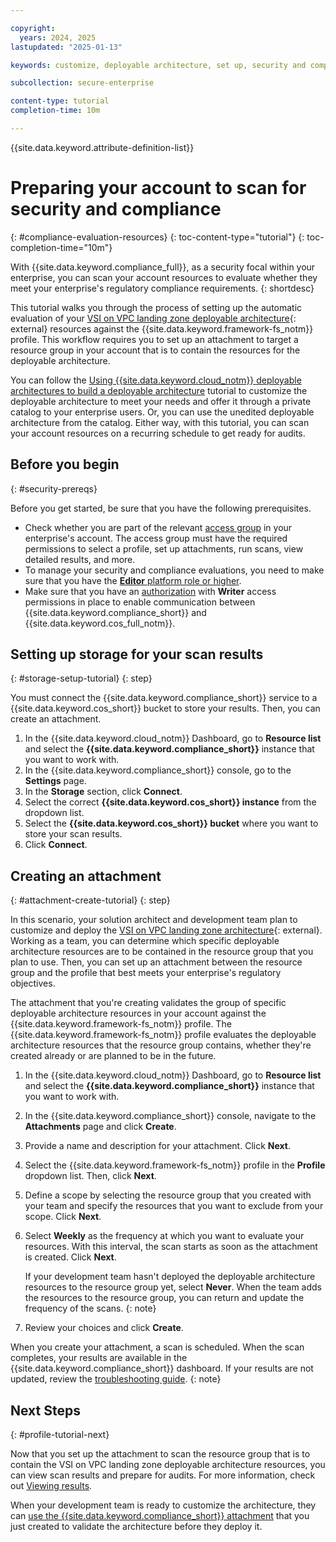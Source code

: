 ```yaml
---

copyright:
  years: 2024, 2025
lastupdated: "2025-01-13"

keywords: customize, deployable architecture, set up, security and compliance center, custom profiles

subcollection: secure-enterprise

content-type: tutorial
completion-time: 10m

---
```


{{site.data.keyword.attribute-definition-list}}


# Preparing your account to scan for security and compliance
{: #compliance-evaluation-resources}
{: toc-content-type="tutorial"}
{: toc-completion-time="10m"}

With {{site.data.keyword.compliance_full}}, as a security focal within your enterprise, you can scan your account resources to evaluate whether they meet your enterprise's regulatory compliance requirements.
{: shortdesc}

This tutorial walks you through the process of setting up the automatic evaluation of your [VSI on VPC landing zone deployable architecture](https://cloud.ibm.com/catalog/architecture/deploy-arch-ibm-slz-vsi-ef663980-4c71-4fac-af4f-4a510a9bcf68-global){: external} resources against the {{site.data.keyword.framework-fs_notm}} profile. This workflow requires you to set up an attachment to target a resource group in your account that is to contain the resources for the deployable architecture.

You can follow the [Using {{site.data.keyword.cloud_notm}} deployable architectures to build a deployable architecture](/docs/secure-enterprise?topic=secure-enterprise-basic-custom) tutorial to customize the deployable architecture to meet your needs and offer it through a private catalog to your enterprise users. Or, you can use the unedited deployable architecture from the catalog. Either way, with this tutorial, you can scan your account resources on a recurring schedule to get ready for audits.


## Before you begin
{: #security-prereqs}

Before you get started, be sure that you have the following prerequisites.

* Check whether you are part of the relevant [access group](/docs/enterprise-management?topic=enterprise-management-enterprise-iam-ag-tutorial) in your enterprise's account. The access group must have the required permissions to select a profile, set up attachments, run scans, view detailed results, and more.
* To manage your security and compliance evaluations, you need to make sure that you have the [**Editor** platform role or higher](/docs/security-compliance?topic=security-compliance-assign-roles).
* Make sure that you have an [authorization](/docs/account?topic=account-serviceauth) with **Writer** access permissions in place to enable communication between {{site.data.keyword.compliance_short}} and {{site.data.keyword.cos_full_notm}}.

## Setting up storage for your scan results
{: #storage-setup-tutorial}
{: step}

You must connect the {{site.data.keyword.compliance_short}} service to a {{site.data.keyword.cos_short}} bucket to store your results. Then, you can create an attachment.

1. In the {{site.data.keyword.cloud_notm}} Dashboard, go to **Resource list** and select the **{{site.data.keyword.compliance_short}}** instance that you want to work with.
2. In the {{site.data.keyword.compliance_short}} console, go to the **Settings** page.
3. In the **Storage** section, click **Connect**.
4. Select the correct **{{site.data.keyword.cos_short}} instance** from the dropdown list.
5. Select the **{{site.data.keyword.cos_short}} bucket** where you want to store your scan results.
6. Click **Connect**.

## Creating an attachment
{: #attachment-create-tutorial}
{: step}

In this scenario, your solution architect and development team plan to customize and deploy the [VSI on VPC landing zone architecture](https://cloud.ibm.com/catalog/architecture/deploy-arch-ibm-slz-vsi-ef663980-4c71-4fac-af4f-4a510a9bcf68-global){: external}. Working as a team, you can determine which specific deployable architecture resources are to be contained in the resource group that you plan to use. Then, you can set up an attachment between the resource group and the profile that best meets your enterprise's regulatory objectives.

The attachment that you're creating validates the group of specific deployable architecture resources in your account against the {{site.data.keyword.framework-fs_notm}} profile. The {{site.data.keyword.framework-fs_notm}} profile evaluates the deployable architecture resources that the resource group contains, whether they're created already or are planned to be in the future.

1. In the {{site.data.keyword.cloud_notm}} Dashboard, go to **Resource list** and select the **{{site.data.keyword.compliance_short}}** instance that you want to work with.
2. In the {{site.data.keyword.compliance_short}} console, navigate to the **Attachments** page and click **Create**.
3. Provide a name and description for your attachment. Click **Next**.
4. Select the {{site.data.keyword.framework-fs_notm}} profile in the **Profile** dropdown list. Then, click **Next**.
5. Define a scope by selecting the resource group that you created with your team and specify the resources that you want to exclude from your scope. Click **Next**.
6. Select **Weekly** as the frequency at which you want to evaluate your resources. With this interval, the scan starts as soon as the attachment is created. Click **Next**.

   If your development team hasn't deployed the deployable architecture resources to the resource group yet, select **Never**. When the team adds the resources to the resource group, you can return and update the frequency of the scans.
   {: note}

7. Review your choices and click **Create**.

When you create your attachment, a scan is scheduled. When the scan completes, your results are available in the {{site.data.keyword.compliance_short}} dashboard. If your results are not updated, review the [troubleshooting guide](/docs/security-compliance?topic=security-compliance-ts-cache).
{: note}

## Next Steps
{: #profile-tutorial-next}

Now that you set up the attachment to scan the resource group that is to contain the VSI on VPC landing zone deployable architecture resources, you can view scan results and prepare for audits. For more information, check out [Viewing results](/docs/security-compliance?topic=security-compliance-results&interface=ui).

When your development team is ready to customize the architecture, they can [use the {{site.data.keyword.compliance_short}} attachment](/docs/secure-enterprise?topic=secure-enterprise-config-project&interface=ui#cra-validate-failure) that you just created to validate the architecture before they deploy it.
